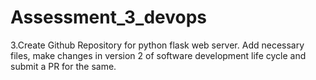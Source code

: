 # Assessment_3_devops
3.Create Github Repository for python flask web server. Add necessary files, make changes in version 2 of software development life cycle and submit a PR for the same.
